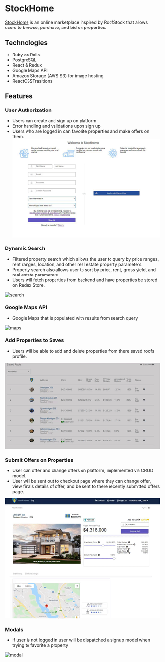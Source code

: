 # StockHome

[StockHome](https://stockhome-app.herokuapp.com/#/) is an online marketplace inspired by RoofStock that allows users to browse, purchase, and bid on properties.

## Technologies

* Ruby on Rails
* PostgreSQL
* React & Redux
* Google Maps API
* Amazon Storage (AWS S3) for image hosting
* ReactCSSTrasitions


## Features

### User Authorization
* Users can create and sign up on platform
* Error handling and validations upon sign up
* Users who are logged in can favorite properties and make offers on them.
 ![signup](/app/assets/images/signup.gif)



### Dynamic Search
* Filtered property search which allows the user to query by price ranges, rent ranges, location, and other real estate property parameters.
* Property search also allows user to sort by price, rent, gross yield, and real estate parameters.
* Users will fetch properties from backend and have properties be stored on Redux Store.


![search](/app/assets/images/search.gif)

### Google Maps API
*  Google Maps that is populated with results from search query.

![maps](/app/assets/images/maps.gif)


### Add Properties to Saves
 * Users will be able to add and delete properties from there saved roofs profile.

 ![save](/app/assets/images/saved.gif)

### Submit Offers on Properties
*  User can offer and change offers on platform, implemented via CRUD model.
*  User will be sent out to checkout page where they can change offer, view finals details of offer, and be sent to there recently submitted offers page.

![offer](/app/assets/images/offer.gif)

### Modals
* If user is not logged in user will be dispatched a signup model when trying to favorite a property


![modal](/app/assets/images/modal.gif)






